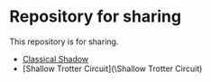 # Repository for sharing
This repository is for sharing.
- [Classical Shadow](/Classical%20Shadow)
- [Shallow Trotter Circuit](\Shallow Trotter Circuit)
